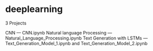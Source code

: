 # deeplearning

3 Projects

CNN — CNN.ipynb
Natural language Processing — Natural_Language_Processing.ipynb
Text Generation with LSTMs — Text_Generation_Model_1.ipynb and Text_Generation_Model_2.ipynb
